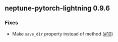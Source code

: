 ## neptune-pytorch-lightning 0.9.6

### Fixes
- Make `save_dir` property instead of method ([#10](https://github.com/neptune-ai/neptune-pytorch-lightning/pull/10))
